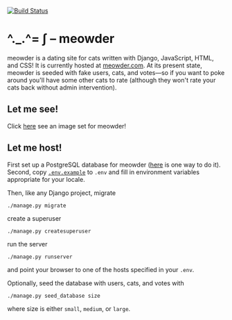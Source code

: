 [![Build Status](https://travis-ci.com/mwiens91/meowder.svg?branch=master)](https://travis-ci.com/mwiens91/meowder)

# ^._.^= ∫ – meowder

meowder is a dating site for cats written with Django, JavaScript, HTML,
and CSS! It is currently hosted at [meowder.com](https://meowder.com).
At its present state, meowder is seeded with fake users, cats, and
votes—so if you want to poke around you'll have some other cats to rate
(although they won't rate your cats back without admin intervention).

## Let me see!

Click [here](https://photos.app.goo.gl/blGCEvfVaTv7Nb202) see an image
set for meowder!

## Let me host!

First set up a PostgreSQL database for meowder
([here](https://www.digitalocean.com/community/tutorials/how-to-use-postgresql-with-your-django-application-on-ubuntu-16-04)
is one way to do it). Second, copy [`.env.example`](.env.example) to
`.env` and fill in environment variables appropriate for your locale.

Then, like any Django project, migrate

```
./manage.py migrate
```

create a superuser

```
./manage.py createsuperuser
```

run the server

```
./manage.py runserver
```

and point your browser to one of the hosts specified in your `.env`.

Optionally, seed the database with users, cats, and votes with

```
./manage.py seed_database size
```

where size is either `small`, `medium`, or `large`.
